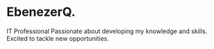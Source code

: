 # EbenezerQ.
IT Professional Passionate about developing my knowledge and skills. Excited to tackle new opportunities.

